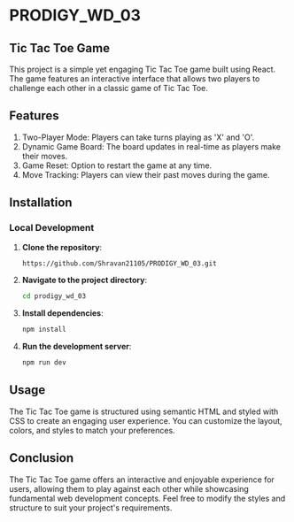 # PRODIGY_WD_03

## Tic Tac Toe Game
This project is a simple yet engaging Tic Tac Toe game built using React. The game features an interactive interface that allows two players to challenge each other in a classic game of Tic Tac Toe.

## Features
1. Two-Player Mode: Players can take turns playing as 'X' and 'O'.<br/>
2. Dynamic Game Board: The board updates in real-time as players make their moves.<br/>
3. Game Reset: Option to restart the game at any time.<br/>
4. Move Tracking: Players can view their past moves during the game.<br/>

## Installation

### Local Development

1. **Clone the repository**:

   ```bash
   https://github.com/Shravan21105/PRODIGY_WD_03.git

2. **Navigate to the project directory**:

   ```bash
   cd prodigy_wd_03

3. **Install dependencies**:

   ```bash
   npm install

4. **Run the development server**:

   ```bash
   npm run dev

## Usage
The Tic Tac Toe game is structured using semantic HTML and styled with CSS to create an engaging user experience. You can customize the layout, colors, and styles to match your preferences.

## Conclusion
The Tic Tac Toe game offers an interactive and enjoyable experience for users, allowing them to play against each other while showcasing fundamental web development concepts. Feel free to modify the styles and structure to suit your project's requirements.
